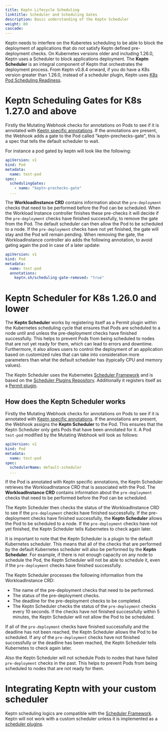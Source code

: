 ```yaml
---
title: Keptn Lifecycle Scheduling
linktitle: Scheduler and Scheduling Gates
description: Basic understanding of the Keptn Scheduler
weight: 80
cascade:
---
```


Keptn needs to interfere on the Kuberetes scheduling to be able to block
the deployment of applications that do not satisfy Keptn defined pre-deployment checks.
On Kubernetes versions older and including 1.26.0, Keptn uses a Scheduler to block applications deployment.
The **Keptn Scheduler** is an integral component of Keptn that orchestrates
the deployment process.
From Keptn v0.8.4 onward, if you do have a K8s version greater than 1.26.0, instead of a scheduler plugin,
Keptn
uses [K8s Pod Scheduling Readiness](https://kubernetes.io/docs/concepts/scheduling-eviction/pod-scheduling-readiness).

# Keptn Scheduling Gates for K8s 1.27.0 and above

Firstly the Mutating Webhook checks for annotations on Pods to see if it is annotated with
[Keptn specific annotations](https://main.lifecycle.keptn.sh/docs/implementing/integrate/#basic-annotations).
If the annotations are present, the Webhook adds a gate to the Pod called "keptn-prechecks-gate", this is a spec that
tells the
default scheduler to wait.

For instance a pod gated by keptn will look like the following:

```yaml
apiVersion: v1
kind: Pod
metadata:
  name: test-pod
spec:
  schedulingGates:
    - name: "keptn-prechecks-gate"
  ...
```

The **WorkloadInstance CRD** contains information about the `pre-deployment` checks that
need to be performed before the Pod can be scheduled.
When the Workload Instance controller finishes these
pre-checks it will decide if the `pre-deployment` checks have finished successfully, to remove the gate from the Pod.
The default scheduler can then allow the Pod to be scheduled to a node.
If the `pre-deployment` checks have not yet finished, the gate will stay and the Pod will remain pending.
When removing the gate, the WorkloadInstance controller alo adds the following annotation,
to avoid gating again the pod in case of a later update:

```yaml
apiVersion: v1
kind: Pod
metadata:
  name: test-pod
  annotations:
    keptn.sh/scheduling-gate-removed: "true"
```

# Keptn Scheduler for K8s 1.26.0 and lower

The **Keptn Scheduler** works by registering itself as a Permit plugin within the Kubernetes
scheduling cycle that ensures that Pods are scheduled to a node until and unless the
pre-deployment checks have finished successfully.
This helps to prevent Pods from being scheduled to nodes that are not yet ready for them,
which can lead to errors and downtime.
Furthermore, it also allows users to control the deployment of an application based on
customized rules that can take into consideration more parameters than what the default
scheduler has (typically CPU and memory values).

The Keptn Scheduler uses the Kubernetes
[Scheduler Framework](https://kubernetes.io/docs/concepts/scheduling-eviction/scheduling-framework/) and is based on the
[Scheduler Plugins Repository](https://github.com/kubernetes-sigs/scheduler-plugins/tree/master).
Additionally it registers itself as
a [Permit plugin](https://kubernetes.io/docs/concepts/scheduling-eviction/scheduling-framework/#permit).

## How does the Keptn Scheduler works

Firstly the Mutating Webhook checks for annotations on Pods to see if it is annotated with
[Keptn specific annotations](https://main.lifecycle.keptn.sh/docs/implementing/integrate/#basic-annotations).
If the annotations are present, the Webhook assigns the **Keptn Scheduler** to the Pod.
This ensures that the Keptn Scheduler only gets Pods that have been annotated for it.
A Pod `test-pod` modified by the Mutating Webhook will look as follows:

```yaml
apiVersion: v1
kind: Pod
metadata:
  name: test-pod
spec:
  schedulerName: default-scheduler
  ...
```

If the Pod is annotated with Keptn specific annotations, the Keptn Scheduler retrieves
the WorkloadInstance CRD that is associated with the Pod.
The **WorkloadInstance CRD** contains information about the `pre-deployment` checks that
need to be performed before the Pod can be scheduled.

The Keptn Scheduler then checks the status of the WorkloadInstance CRD to see
if the `pre-deployment` checks have finished successfully.
If the pre-deployment checks have finished successfully, the **Keptn Scheduler** allows
the Pod to be scheduled to a node.
If the `pre-deployment` checks have not yet finished, the Keptn Scheduler tells Kubernetes to check again later.

It is important to note that the Keptn Scheduler is a plugin to the default Kubernetes scheduler.
This means that all of the checks that are performed by the default Kubernetes scheduler
will also be performed by the **Keptn Scheduler**.
For example, if there is not enough capacity on any node to schedule the Pod,
the Keptn Scheduler will not be able to schedule it, even if the `pre-deployment`
checks have finished successfully.

The Keptn Scheduler processes the following information from the WorkloadInstance CRD:

- The name of the pre-deployment checks that need to be performed.
- The status of the pre-deployment checks.
- The deadline for the pre-deployment checks to be completed.
- The Keptn Scheduler checks the status of the `pre-deployment` checks every 10 seconds.
  If the checks have not finished successfully within 5 minutes, the Keptn Scheduler will not allow the Pod to be
  scheduled.

If all of the `pre-deployment` checks have finished successfully and the deadline has not been reached,
the Keptn Scheduler allows the Pod to be scheduled.
If any of the `pre-deployment` checks have not finished successfully or the deadline has
been reached, the Keptn Scheduler tells Kubernetes to check again later.

Also the Keptn Scheduler will not schedule Pods to nodes that have failed `pre-deployment`
checks in the past.
This helps to prevent Pods from being scheduled to nodes that are not ready for them.

# Integrating Keptn with your custom scheduler

Keptn scheduling logics are compatible with
the [Scheduler Framework](https://kubernetes.io/docs/concepts/scheduling-eviction/scheduling-framework/).
Keptn will not work with a custom scheduler unless it is implemented as
a [scheduler plugins](https://kubernetes.io/docs/concepts/scheduling-eviction/scheduling-framework/#plugin-configuration).